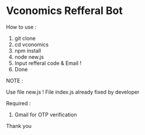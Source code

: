 # Vconomics Refferal Bot

How to use :

1. git clone 
2. cd vconomics
3. npm install
4. node new.js
5. Input refferal code & Email !
6. Done

NOTE :

Use file new.js ! File index.js already fixed by developer

Required :
1. Gmail for OTP verification

Thank you
